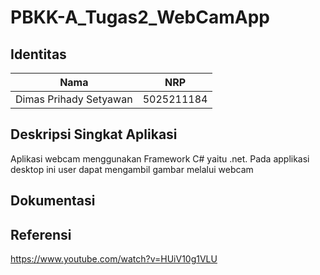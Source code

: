 # PBKK-A_Tugas2_WebCamApp

## Identitas
| Nama | NRP |
|------------------|-----|
| Dimas Prihady Setyawan | 5025211184 |

## Deskripsi Singkat Aplikasi
Aplikasi webcam menggunakan Framework C# yaitu .net. Pada applikasi desktop ini user dapat mengambil gambar melalui webcam

## Dokumentasi


## Referensi
https://www.youtube.com/watch?v=HUiV10g1VLU
